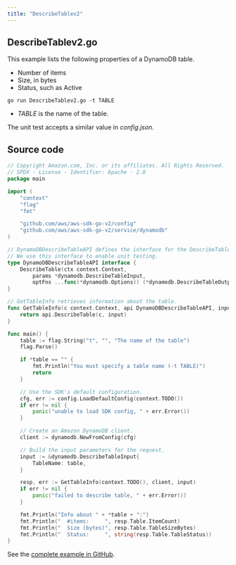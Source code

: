 ```yaml
---
title: "DescribeTablev2"
---
```

## DescribeTablev2.go

This example lists the following properties of a DynamoDB table.

- Number of items
- Size, in bytes
- Status, such as Active

`go run DescribeTablev2.go -t TABLE`

- _TABLE_ is the name of the table.

The unit test accepts a similar value in _config.json_.

## Source code

```go
// Copyright Amazon.com, Inc. or its affiliates. All Rights Reserved.
// SPDX - License - Identifier: Apache - 2.0
package main

import (
	"context"
	"flag"
	"fmt"

	"github.com/aws/aws-sdk-go-v2/config"
	"github.com/aws/aws-sdk-go-v2/service/dynamodb"
)

// DynamoDBDescribeTableAPI defines the interface for the DescribeTable function.
// We use this interface to enable unit testing.
type DynamoDBDescribeTableAPI interface {
	DescribeTable(ctx context.Context,
		params *dynamodb.DescribeTableInput,
		optFns ...func(*dynamodb.Options)) (*dynamodb.DescribeTableOutput, error)
}

// GetTableInfo retrieves information about the table.
func GetTableInfo(c context.Context, api DynamoDBDescribeTableAPI, input *dynamodb.DescribeTableInput) (*dynamodb.DescribeTableOutput, error) {
	return api.DescribeTable(c, input)
}

func main() {
	table := flag.String("t", "", "The name of the table")
	flag.Parse()

	if *table == "" {
		fmt.Println("You must specify a table name (-t TABLE)")
		return
	}

	// Use the SDK's default configuration.
	cfg, err := config.LoadDefaultConfig(context.TODO())
	if err != nil {
		panic("unable to load SDK config, " + err.Error())
	}

	// Create an Amazon DynamoDB client.
	client := dynamodb.NewFromConfig(cfg)

	// Build the input parameters for the request.
	input := &dynamodb.DescribeTableInput{
		TableName: table,
	}

	resp, err := GetTableInfo(context.TODO(), client, input)
	if err != nil {
		panic("failed to describe table, " + err.Error())
	}

	fmt.Println("Info about " + *table + ":")
	fmt.Println("  #items:     ", resp.Table.ItemCount)
	fmt.Println("  Size (bytes)", resp.Table.TableSizeBytes)
	fmt.Println("  Status:     ", string(resp.Table.TableStatus))
}

```

See the [complete example in GitHub](https://github.com/awsdocs/aws-doc-sdk-examples/blob/master/gov2/dynamodb/DescribeTable/DescribeTablev2.go).